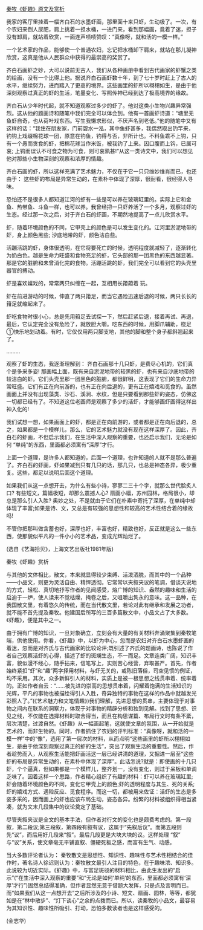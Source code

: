 [秦牧《虾趣》原文及赏析](https://www.vrrw.net/wx/9097.html)

我家的客厅里挂着一幅齐白石的水墨虾画，那里面十来只虾，生动极了。一次，有个农妇来倒人尿肥，肩上挑着一担水桶，一进门来，看到那幅画，竟着了迷，担子没有卸肩，就站着欣赏，一面连声啧啧赞叹：“真像呀，就和活的一模一样。”

一个艺术家的作品，能够使一个普通农妇，忘记把水桶卸下肩来，就站在那儿凝神欣赏，这真是他从人民群众中获得的最崇高的奖赏了。

齐白石画虾之妙，大可以说前无古人，我们从各种画册中看到古代画家的虾蟹之类的绘画，没有一个比得上他。据说齐白石画虾数十年，到了七十岁时赶上了古人的水平，继续努力，进而踏入了更高的境界。这些画里的虾所以栩栩如生，是由于他深刻观察过真正的虾的生活，笔墨变化、写照传神已经到达了极高境界的缘故。



齐白石从少年时代起，就不知道观察过多少的虾了。他对这类小生物兴趣异常强烈。这从他的题画诗和随笔中我们完全可以体会到。他有一首画虾诗道：“塘里无鱼虾自奇，也从荷叶戏东西。写生我懒求形似，不厌声名到老低。”他的随笔中又有这样的话：“我住在朋友家，门前碧水一泓，其中鱼虾甚多，我偶然取出钓竿来，钓钩上戏缀棉花球一团，原意在钓鱼，钓得与否，非所计也。不料鱼乖不上钩，只有一个愚而贪食的虾，把棉花球当作米饭，被我钓了上来。因口腹而上钩，已属可哀; 上钩而误认不可食之物为可食，则可哀孰甚!”从这一类诗文中，我们可以想见他对那些小生物深刻的观察和浓厚的情趣。

齐白石画的虾，所以这样充满了艺术魅力，不仅在于它一只只维妙维肖而已，也还由于： 这些虾的布局是异常生动的，在素朴中体现了深厚，很耐看，很经得人寻味。

恐怕还不是很多人都知道江河的虾有一些是可以养在玻璃缸里的。实际上它和金鱼、热带鱼、斗鱼一样，也可以养。我曾经把一只虾养活了一个多月，观察过虾的生态。经过那一次之后，对于齐白石的虾画，不期然地提高了一点儿欣赏水平。

虾，随着环境颜色的不同，它甲壳上的颜色是可以发生变化的。江河里淤泥地带的虾，身上颜色黑些; 沙底地带的虾，颜色洁白些。

活蹦活跳的虾，身体很透明，在它将要死亡的时候，透明程度就减轻了，逐渐转化为奶白色。越是生命力旺盛和食物充足的虾，它头部的那一团黑色的东西越显著。那是它的脏腑和未曾消化完的食物。活蹦活跳的虾，我们完全可以看到它的头壳里器官的搏动。

虾是喜欢嬉戏的，常常两只纠缠在一起，互相用长箝箝着 玩。

虾在前进游动的时候，伸直了两只箝足，而当它遇险迅速后退的时候，两只长长的箝足就缩起来了。

虾吃食物时很小心，总是先用箝足去试探一下，然后赶紧后退，接着再试、再退，最后，它认定完全没有危险了，就放胆大嚼。吃东西的时候，用脚爪辅助，桡足①快乐地划动着。有时，它仅仅用两只脚支地，其他的脚和整个身子都斜翘起来了。

………

观察了虾的生态，我逐渐理解到： 齐白石画那十几只虾，是费尽心机的，它们真个是多采多姿! 那画幅上面，既有来自淤泥地带的较黑的虾，也有来自沙底地带的较洁白的虾。它们头壳里那一团黑色的脏腑，都很鲜明，这表现了它们的生命力异常旺盛。它们有正在向前游的，也有正在向后退的，更有正在嬉戏和觅食的。虽然画面上并没有出现藻类、沙石、溪涧、水纹，但是只要看到那些虾的姿态，仿佛这一切都已经有了。不知道这位老画师是观察了多少的活虾，才能够画虾画得这样出神入化的!

我们试想一想，如果画面上的虾，都是正在向前游的，或者都是正在向后退的，总之，如果都是一个模样儿，那么，它的艺术魅力就没有现在这样深厚了。因此，齐白石的虾画，不但启示我们，在生活中深入观察的重要，也还启示我们，无论是如何 “单纯”的东西，里面都必须寓有“深厚”才行。

上面一个道理，是许多人都知道的，后面一个道理，也许知道的人就不是那么普遍了。齐白石的虾画，虾如果减到只有几只的话，那几只，也总是神态各异，极少重复。这些，都足以说明后面这个道理。

如果我们从这一点想开去，为什么有些小诗，寥寥二三十个字，就那么世代脍炙人口? 有些短文，篇幅极短，却那么震撼人心? 扇画小幅，苏州园林，格局很小，却总是那么引人入胜? 奥妙之处，不是就由于它们在朴素中寄托了深厚，在单纯中却体现了丰富;如果是诗、文，又总是有较强的思想性和较高的艺术性结合着的缘故吗!

不管你把那叫做含蓄也好，深厚也好，丰富也好，精致也好，反正就是这么一些东西，使那貌似平凡的一件小小的艺术品，变成光辉灿烂了。

(选自《艺海拾贝》，上海文艺出版社1981年版)

秦牧《虾趣》赏析

与其他的文体相比，散文，本来就显得较少束缚、活泼洒脱，而其中的一个品种——小品文，则更为灵活自由、精悍透彻。它常常以夹叙夹议的笔调，借谈天说地的方式，轻松、真切地抒写作者的见闻感受，熔广博的知识、盎然的趣味和生活的启迪于一炉，使人读来不觉枯燥，掩卷之后，又咀嚼出隽永的意味。这一品种，在我国散文里，有着悠久的传统，而在当代散文里，若论对此有继承和发展之功者，就不能不首先提及秦牧。他建国后所写的三百多篇散文中，小品文占了大多数。《虾趣》，便是其中之一。

由于拥有广博的知识，一旦对象确立，立刻会有大量的有关材料奔涌聚集到秦牧笔端，供他使用。你看，《虾趣》中，以虾为中心，忽而是农妇对齐白石水墨虾画的着迷，忽而是对齐氏与古代画家的比较论评;既引述了齐氏的题画诗，也陈说了作者自己观察活虾的心得，描述了虾的斑斓生态，不一而足。文章连类广阔，知识丰富，貌似漫不经心，随手拈来，信笔写上，实则苦心经营，弃取甚严。首先，作者始终紧扣“虾”和“趣”两字择用材料，与虾无关的，或陈旧落俗，司空见惯的例证，均不采用。其次，众多新鲜引人的材料，实质上是被一根思想之线贯串着、统率着的。正如作者自云：“……被先进的崇高的思想贯串着，闪耀着饱满的生活知识的光辉，平凡的事物也被描绘得引人入胜，奇异独特的事物在这样的作品中就越发光彩照人了。”(《艺术魅力和文笔情趣》)我们理解，先进思想的贯串，主要体现于对事物之间内在联系的洞察力，体现于对事物的精辟分析和独到见解。找到了思想、识见之线，不仅能在选择材料时取舍得当，而且在构思谋篇、布局行文时有条不紊，层次清楚，过渡自然。《虾趣》从一幅画起笔，这就使文章的氛围，从一开始就是艺术的，而非生物的。同时，作者抓住了农妇的评判标准：“真像呀，就和活的一模一样”中的“像”，选用了第一层次的材料，从而点明“这些画里的虾所以栩栩如生，是由于他深刻观察过真正的虾的生活”，突出了观察生活的重要性。然后，作者趁势而入，从观察生活能把虾画活这一层已经讲清的道理，又掘进一层至“这些虾的布局是异常生动的，在素朴中体现了深厚”。此话怎说?就是：即使画的十几只虾，个个逼真，但如果都是一个模样儿，整齐划一，没有变化，则过于呆板和单调乏味了。因着这样一个思路，作者精心组织了有趣的材料：虾可以养在玻璃缸里;虾会随着环境颜色的不同，变化它甲壳上的颜色;虾的透明程度与其生、死的关系;虾的嬉戏方式、遇险反应、觅食程序。而这一切，都被用来佐证：活虾的生态是多姿多采的，因而画上的虾也应该布局生动，姿态各异。纷繁的材料被组织得相当紧凑，就为文末几段集中的议论奠定了基础。

尽管夹叙夹议是全文的基本手法，但作者对行文的变化也是颇费考虑的。第一段叙，第二段议;第三段叙，第四段有叙有议，这属于“先叙后议”。而第五段则先“议”，而后用好几段来“叙”。最后几段更是大块大块的议。这样处理 “叙” 与“议”关系，使文章毫无平铺直叙、僵硬死板之感，而富有生气、动感。

当大多数评论者认为： 秦牧散文是思想性、知识性、趣味性与艺术性相结合的佳作时，著名诗人徐迟则认为：秦牧散文最引人注目的特色，在于趣味浓、知识多。此说较为切近实际。《虾趣》中，与富足斑驳的材料相比，由此生发出的“启示”(“在生活中深入观察的重要”和“无论是如何‘单纯’的东西，里面都必须寓有‘深厚’才行”)固然总结得准确，但作者显然无意于借题大发挥，只是点及言明而已。而“如果我们从这一点想开去”之后所涉及的小诗、短文、扇画、园林，等等，都犹如是在“林中散步”、“灯下谈心”之余的点拨而已。所以，读秦牧的小品文，最容易为其知识性、趣味性所吸引、打动，恐怕多数读者也是这样感受的。

(金志华)

